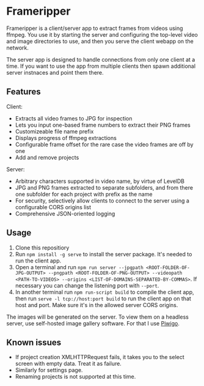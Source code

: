 # Frameripper

Frameripper is a client/server app to extract frames from videos using ffmpeg. You use it by starting the server and
configuring the top-level video and image directories to use, and then you serve the client webapp on the network.

The server app is designed to handle connections from only one client at a time. If you want to use the app from multiple
clients then spawn additional server instnaces and point them there.

## Features
Client:
- Extracts all video frames to JPG for inspection
- Lets you input one-based frame numbers to extract their PNG frames
- Customizeable file name prefix
- Displays progress of ffmpeg extractions
- Configurable frame offset for the rare case the video frames are off by one
- Add and remove projects

Server:
- Arbitrary characters supported in video name, by virtue of LevelDB
- JPG and PNG frames extracted to separate subfolders, and from there one subfolder for each project with prefix as the name
- For security, selectively allow clients to connect to the server using a configurable CORS origins list
- Comprehensive JSON-oriented logging

## Usage

1. Clone this repositiory
2. Run `npm install -g serve` to install the server package. It's needed to run the client app.
3. Open a terminal and run `npm run server --jpgpath <ROOT-FOLDER-OF-JPG-OUTPUT> --pngpath <ROOT-FOLDER-OF-PNG-OUTPUT> --videopath <PATH-TO-VIDEOS> --origins <LIST-OF-DOMAINS-SEPARATED-BY-COMMAS>`. If necessary you can change the listening port with `--port`.
4. In another terminal run `npm run-script build` to compile the client app, then run `serve -l tcp://host:port build` to run the client app on that host and port. Make sure it's in the allowed server CORS origins.

The images will be generated on the server. To view them on a headless server, use self-hosted image gallery software. For that I use [Piwigo](https://piwigo.org/get-piwigo).

## Known issues
- If project creation XMLHTTPRequest fails, it takes you to the select screen with empty data. Treat it as failure.
- Similarly for settings page.
- Renaming projects is not supported at this time.


